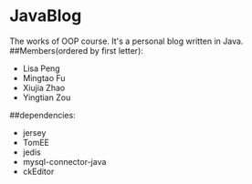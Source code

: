 # JavaBlog
The works of OOP course.
It's a personal blog written in Java.
##Members(ordered by first letter):
 - Lisa Peng
 - Mingtao Fu
 - Xiujia Zhao
 - Yingtian Zou


##dependencies:
  - jersey
  - TomEE
  - jedis
  - mysql-connector-java
  - ckEditor

